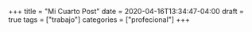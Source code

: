+++
title = "Mi Cuarto Post"
date = 2020-04-16T13:34:47-04:00
draft = true
tags = ["trabajo"]
categories = ["profecional"]
+++